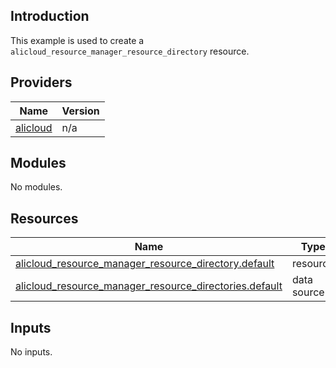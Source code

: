 ## Introduction

This example is used to create a `alicloud_resource_manager_resource_directory` resource.

<!-- BEGIN_TF_DOCS -->
## Providers

| Name | Version |
|------|---------|
| <a name="provider_alicloud"></a> [alicloud](#provider\_alicloud) | n/a |

## Modules

No modules.

## Resources

| Name | Type |
|------|------|
| [alicloud_resource_manager_resource_directory.default](https://registry.terraform.io/providers/aliyun/alicloud/latest/docs/resources/resource_manager_resource_directory) | resource |
| [alicloud_resource_manager_resource_directories.default](https://registry.terraform.io/providers/aliyun/alicloud/latest/docs/data-sources/resource_manager_resource_directories) | data source |

## Inputs

No inputs.
<!-- END_TF_DOCS -->    